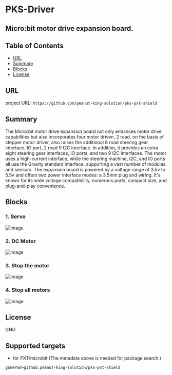 # PKS-Driver

Micro:bit motor drive expansion board.
---------------------------------------------------------

## Table of Contents

* [URL](#url)
* [Summary](#summary)
* [Blocks](#blocks)
* [License](#license)

## URL
project URL:  ```https://github.com/peanut-king-solution/pks-pxt-shield```

## Summary
The Micro:bit motor drive expansion board not only enhances motor drive capabilities but also incorporates four motor driven, 2 road, on the basis of stepper motor driver, 
also raises the additional 8 road steering gear interface, IO port, 2 road 9 I2C interface.
In addition, it provides an extra eight steering gear interfaces, IO ports, and two 9 I2C interfaces.
The motor uses a high-current interface, while the steering machine, I2C, and IO ports all use the Gravity standard interface, supporting a vast number of modules and sensors. 
The expansion board is powered by a voltage range of 3.5v to 5.5v and offers two power interface modes: a 3.5mm plug and wiring. 
It's known for its wide voltage compatibility, numerous ports, compact size, and plug-and-play convenience.

## Blocks
### 1. Servo
![image](https://github.com/peanut-king-solution/pks-pxt-shield/blob/master/image/1.png)

### 2. DC Motor
![image](https://github.com/peanut-king-solution/pks-pxt-shield/blob/master/image/7.png)

### 3. Stop the motor
![image](https://github.com/peanut-king-solution/pks-pxt-shield/blob/master/image/6.png)

### 4. Stop all motors
![image](https://github.com/peanut-king-solution/pks-pxt-shield/blob/master/image/4.png)


## License

GNU

## Supported targets

* for PXT/microbit
(The metadata above is needed for package search.)
```package
gamePad=github:peanut-king-solution/pks-pxt-shield
```
